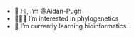 - 👋 Hi, I’m @Aidan-Pugh
- 🧑🏼‍🔬 I’m interested in phylogenetics
- 🧬 I’m currently learning bioinformatics

<!---
Aidan-Pugh/Aidan-Pugh is a ✨ special ✨ repository because its `README.md` (this file) appears on your GitHub profile.
You can click the Preview link to take a look at your changes.
--->
